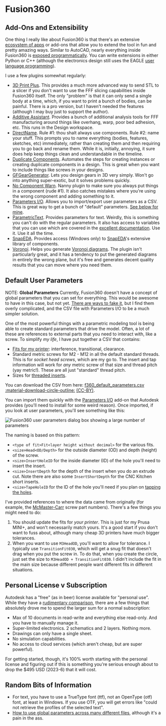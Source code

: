 # Fusion360


## Add-Ons and Extensibility

One thing I really like about Fusion360 is that there's an extensive [ecosystem
of apps](https://apps.autodesk.com/FUSION/en/Home/Index) or add-ons that allow
you to extend the tool in fun and pretty amazing ways. Similar to AutoCAD,
nearly everything inside Fusion360 is [exposed programmatically](https://help.autodesk.com/view/fusion360/ENU/?guid=GUID-C1545D80-D804-4CF3-886D-9B5C54B2D7A2). You can write
extensions in either Python or C++ (although the electronics design still uses
the EAGLE [user language
programming](https://help.autodesk.com/view/fusion360/ENU/?guid=GUID-C1545D80-D804-4CF3-886D-9B5C54B2D7A2)).

I use a few plugins somewhat regularly:

* [3D Print
  Plus](https://apps.autodesk.com/FUSION/en/Detail/Index?id=2942207745179825936).
  This provides a much more advanced way to send STL to a slicer if you don't
  want to use the FFF slicing capabilities inside Fusion360 itself. The only
  "problem" is that it can only send a single body at a time, which, if you want
  to print a bunch of bodies, can be painful. There is a pro version, but I
  haven't needed the features (although I may buy just to support the author).
* [Additive
  Assistant](https://apps.autodesk.com/FUSION/en/Detail/Index?id=9068625559069345798).
  Provides a bunch of additional analysis tools for FFF manufacturing around
  things like overhang, warp, poor bed adhesion, etc. This runs in the Design
  workspace.
* [DirectName](https://apps.autodesk.com/FUSION/en/Detail/Index?id=7497198800232664541).
  Rule #1: thou shalt always use components. Rule #2: name your stuff. This
  prompts you to name everything (bodies, features, sketches, etc) immediately,
  rather than creating them and then requiring you to go back and rename them.
  While it is, initially, annoying, it sure does help keep things clean and
  understandable in the timeline.
* [Duplicate
  Components](https://apps.autodesk.com/FUSION/en/Detail/Index?id=1864820821708132049).
  Automates the steps for creating instances or creating duplicate
  components in a design. This is great when you want to include things
  like screws in your designs.
* [GFGearGenerator](https://apps.autodesk.com/FUSION/en/Detail/Index?id=1236778940008086660).
  Lets you design gears in 3D very simply. Won't go into anything super-exotic,
  but it solves problems quickly.
* [No Component
  Warn](https://apps.autodesk.com/FUSION/en/Detail/Index?id=5188175718375703395).
  Nanny plugin to make sure you always put things in a component (rude #1). It
  also catches mistakes where you're using the wrong component and adding
  something to it.
* [Parameters
  I/O](https://apps.autodesk.com/FUSION/en/Detail/Index?id=1801418194626000805).
  Allows you to import/export user parameters as a CSV. This is great
  way to get a bunch of "default" parameters. [See below for
  mine](#default-user-parameters).
* [ParametricText](https://apps.autodesk.com/FUSION/en/Detail/Index?id=2114937992453312456).
  Provides parameters for text. Weirdly, this is something you can't do with the
  regular parameters. It also has access to variables that you can use which are
  covered in the [excellent
  documentation](https://parametrictext.readthedocs.io/en/stable/). Use it. Use
  it all the time.
* [SnapEDA](https://apps.autodesk.com/FUSION/en/Detail/Index?id=5446990520022318629).
  Provides access (Windows only) to [SnapEDA](https://www.snapeda.com/)'s
  extensive library of components. 
* [Voronoi](https://apps.autodesk.com/FUSION/en/Detail/Index?id=1006119760063675415).
  Helps you generate [Voronoi
  diagrams](https://en.wikipedia.org/wiki/Voronoi_diagram). The plugin isn't
  particularly great, and it has a tendency to put the generated diagrams in
  entirely the wrong plane, but it's free and generates decent quality results
  that you can move where you need them.

## Default User Parameters

NOTE: **Global Parameters** Currently, Fusion360 doesn't have a concept
of global parameters that you can set for everything. This would be
awesome to have in this case, but not yet. [There are ways to fake
it](https://productdesignonline.com/how-to-create-and-use-global-parameters-in-fusion-360/),
but I find them overly complicated, and the CSV file with Parameters I/O
to be a much simpler solution. 

One of the most powerful things with a parametric modeling tool is being
able to create standard parameters that drive the model. Often, a lot of
these are references to external parts that you need to interact with,
like a screw. To simplify _my life_, I have put together a CSV that
contains:

* [Fits for my printer](../mechanical/fit.md): interference,
  transitional, clearance.
* Standard metric screws for M2 - M12 in all the default standard
  threads. This is for _socket head screws_, which are my go to. The
  insert and tap information will work for _any_ metric screw of that
  size and thread pitch (yay metric!). These are all just "standard"
  thread pitch.
* Sizes for [threaded inserts](joining-parts.md#threaded-inserts).

You can download the CSV from here: 
[f360_default_parameters.csv
:material-download-circle-outline:](../files/f360_default_parameters.csv)
[(CC-BY)](https://creativecommons.org/licenses/by/4.0/).

You can import them quickly with the [Parameters
I/O](https://apps.autodesk.com/FUSION/en/Detail/Index?id=1801418194626000805)
add-on that Autodesk provides (you'll need to install for some weird
reason). Once imported, if you look at user parameters, you'll see
something like this:

![Fusion360 user parameters dialog box showing a large number of
parameters](../img/f360-user-parameters-imported.png)

The naming is based on this pattern:

* `<type of fit>Fit<layer height without decimal>` for the various fits.
* `<size>Head<OD/Depth>` for the outside diameter (OD) and depth
  (height) of the screw.
* `<size>InsertHoleID` for the inside diameter (ID) of the hole
 you'll need to insert the insert.
* `<size>InsertDepth` for the depth of the insert when you do an extrude
  cut. Note there are also some `InsertShortDepth` for the CNC Kitchen
  short inserts.
* `<size>TapeHoleID` for the ID of the hole you'll need if you plan on
  [tapping the holes](joining-parts.md#tapping-holes).

I've provided references to where the data came from originally (for
example, the [McMaster-Carr](https://www.mcmaster.com/) screw part
numbers). There's a few things you might need to do:

1. You should update the fits for _your printer_. This is just for my
   Prusa MINI+, and won't necessarily match yours. It's a good start if
   you don't want to fuss about, although many cheap 3D printers have
   much bigger tolerances.
2. When you want to use `M3HeadOD`, you'll want to allow for tolerance.
   I typically use `TransitionFit030`, which will get a snug fit that
   doesn't drag when you put the screw in. To do that, when you create
   the circle, just set the size to `M3HeadOD + TransitionFit030`. I
   didn't include the fit in the main size because different people want
   different fits in different situations.

## Personal License v Subscription

Autodesk has a "free" (as in beer) license available for "personal use". While
they have a [rudimentary
comparison](https://www.autodesk.com/products/fusion-360/personal), there are a
few things that absolutely drove me to spend the larger sum for a normal
subscription: 

* Max of 10 documents in read-write and everything else read-only. And you have
  to manually manage it.
* Super-limited electronics. 2 schematics and 2 layers. Nothing more.
* Drawings can only have a single sheet.
* No simulation capabilities.
* No access to cloud services (which aren't cheap, but are super powerful).

For getting started, though, it's 100% worth starting with the personal license
and figuring out if this is something you're serious enough about to drop the
$495 USD (2023-6) that it will cost.

## Random Bits of Information

* For text, you have to use a TrueType font (ttf), not an OpenType (otf)
  font, at least in Windows. If you use OTF, you will get errors like
  "could not retrieve the profiles of the selected text".
* [How to use global parameters across many different
  files](https://productdesignonline.com/how-to-create-and-use-global-parameters-in-fusion-360/),
  although it's a pain in the ass.